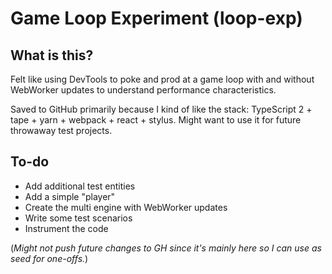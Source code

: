 # Game Loop Experiment (loop-exp)

## What is this?

Felt like using DevTools to poke and prod at a game loop with and without WebWorker updates to understand performance characteristics.

Saved to GitHub primarily because I kind of like the stack: TypeScript 2 + tape + yarn + webpack + react + stylus. Might want to use it for future throwaway test projects.

## To-do

* Add additional test entities
* Add a simple "player"
* Create the multi engine with WebWorker updates
* Write some test scenarios
* Instrument the code

(*Might not push future changes to GH since it's mainly here so I can use as seed for one-offs.*)